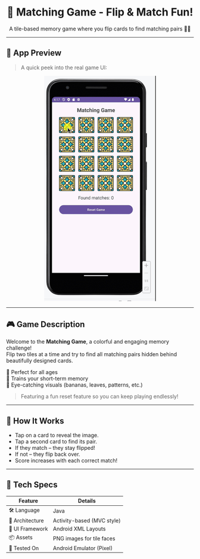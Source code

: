 <h1 align="center">🎯 Matching Game - Flip & Match Fun!</h1>
<p align="center">A tile-based memory game where you flip cards to find matching pairs 🍌🍂</p>

---

## 📱 App Preview

> A quick peek into the real game UI:

<p align="center">
  <img src="AppDemo.gif" alt="Matching Game Demo" width="300"/>
</p>

---

## 🎮 Game Description

Welcome to the **Matching Game**, a colorful and engaging memory challenge!  
Flip two tiles at a time and try to find all matching pairs hidden behind beautifully designed cards.

🌟 Perfect for all ages  
🧠 Trains your short-term memory  
🎨 Eye-catching visuals (bananas, leaves, patterns, etc.)

> Featuring a fun reset feature so you can keep playing endlessly!

---

## 🚀 How It Works

- Tap on a card to reveal the image.
- Tap a second card to find its pair.
- If they match – they stay flipped!
- If not – they flip back over.
- Score increases with each correct match!

---

## 🔧 Tech Specs

| Feature         | Details                       |
|-----------------|-------------------------------|
| 🛠 Language      | Java                          |
| 🧱 Architecture  | Activity-based (MVC style)     |
| 🎨 UI Framework  | Android XML Layouts           |
| 📦 Assets        | PNG images for tile faces     |
| 🧪 Tested On     | Android Emulator (Pixel)      |


